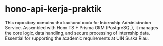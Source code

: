 # hono-api-kerja-praktik
This repository contains the backend code for Internship Administration Service. Assembled with Hono TS + Prisma ORM (PostgreSQL), it manages the core logic, data handling, and secure processing of internship data. Essential for supporting the academic requirements at UIN Suska Riau.
